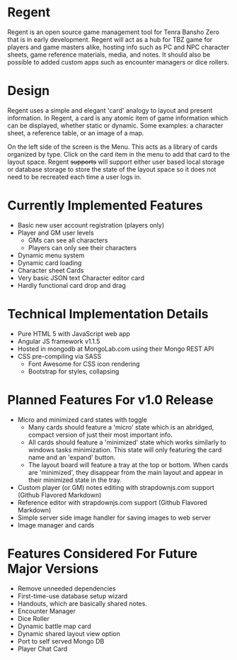 Regent
======

Regent is an open source game management tool for Tenra Bansho Zero that is in early development. Regent will act as a hub for TBZ game for players and game masters alike, hosting info such as PC and NPC character sheets, game reference materials, media, and notes. It should also be possible to added custom apps such as encounter managers or dice rollers.

Design
======

Regent uses a simple and elegant 'card' analogy to layout and present information. In Regent, a card is any atomic item of game information which can be displayed, whether static or dynamic. Some examples: a character sheet, a reference table, or an image of a map.

On the left side of the screen is the Menu. This acts as a library of cards organized by type. Click on the card item in the menu to add that card to the layout space. Regent ~~supports~~ will support either user based local storage or database storage to store the state of the layout space so it does not need to be recreated each time a user logs in.


Currently Implemented Features
==============================
* Basic new user account registration (players only)
* Player and GM user levels
    * GMs can see all characters
    * Players can only see their characters
* Dynamic menu system
* Dynamic card loading
* Character sheet Cards
* Very basic JSON text Character editor card
* Hardly functional card drop and drag
 
Technical Implementation Details
================================
* Pure HTML 5 with JavaScript web app
* Angular JS framework v1.1.5
* Hosted in mongodb at MongoLab.com using their Mongo REST API
* CSS pre-compiling via SASS
    * Font Awesome for CSS icon rendering
    * Bootstrap for styles, collapsing

Planned Features For v1.0 Release
=================================
* Micro and minimized card states with toggle
    * Many cards should feature a 'micro' state which is an abridged, compact version of just their most important info.
    * All cards should feature a 'minimized' state which works similarly to windows tasks minimization. This state will only featuring the card name and an 'expand' button.
    * The layout board will feature a tray at the top or bottom. When cards are 'minimized', they disappear from the main layout and appear in their minimized state in the tray.
* Custom player (or GM) notes editing with strapdownjs.com support (Github Flavored Markdown)
* Reference editor with strapdownjs.com support (Github Flavored Markdown)
* Simple server side image handler for saving images to web server
* Image manager and cards

Features Considered For Future Major Versions
======================================================
* Remove unneeded dependencies
* First-time-use database setup wizard
* Handouts, which are basically shared notes.
* Encounter Manager
* Dice Roller
* Dynamic battle map card
* Dynamic shared layout view option
* Port to self served Mongo DB
* Player Chat Card


